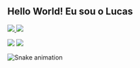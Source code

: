 ## Hello World! Eu sou o Lucas 

<div> 
  <a href="https//github.com/lucasalmeida17">  
    <img src="https://github-readme-stats.vercel.app/api?username=lucasalmeida17&show_icons=true&theme=algolia&include_all_commits=true&count_private=true"/>
    <img src="https://github-readme-stats.vercel.app/api/top-langs/?username=lucasalmeida17&layout=donut-vertical&lang_count-16theme=algolia"/>
  </a>
</div>

<a href="https://www.linkedin.com/in/lucas-almeida17?lipi=urn%3Ali%3Apage%3Ad_flagship3_profile_view_base_contact_details%3BFdg0EOmgT8%2B83a4qOs6CaA%3D%3D"><img src="https://img.shields.io/badge/LinkedIn-0077B5?style=for-the-badge&logo=linkedin&logoColor=white"></a>
<a href="mailto:lucasmatheus1735@gmail.com"><img src="https://img.shields.io/badge/Gmail-333333?style=for-the-badge&logo=gmail&logoColor=red"></a>

![Snake animation](https://github.com/lucasalmeida17/lucasalmeida17/blob/output/github-contribution-grid-snake.svg)
